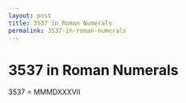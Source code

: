 ```yaml
---
layout: post
title: 3537 in Roman Numerals
permalink: 3537-in-roman-numerals
---
```


# 3537 in Roman Numerals

3537 = MMMDXXXVII
